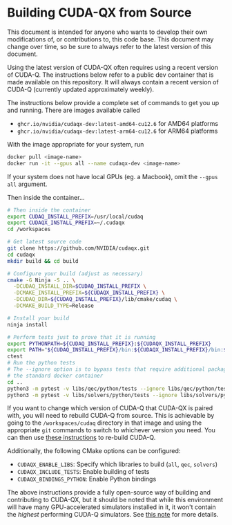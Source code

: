 # Building CUDA-QX from Source

This document is intended for anyone who wants to develop their own
modifications of, or contributions to, this code base. This document may change
over time, so be sure to always refer to the latest version of this document.

Using the latest version of CUDA-QX often requires using a recent version of
CUDA-Q. The instructions below refer to a public dev container that is made
available on this repository. It will always contain a recent version of CUDA-Q
(currently updated approximately weekly).

The instructions below provide a complete set of commands to get you up and
running. There are images available called

- `ghcr.io/nvidia/cudaqx-dev:latest-amd64-cu12.6` for AMD64 platforms
- `ghcr.io/nvidia/cudaqx-dev:latest-arm64-cu12.6` for ARM64 platforms

With the image appropriate for your system, run

```bash
docker pull <image-name>
docker run -it --gpus all --name cudaqx-dev <image-name>
```

If your system does not have local GPUs (eg. a Macbook), omit the `--gpus all`
argument.

Then inside the container...

```bash
# Then inside the container
export CUDAQ_INSTALL_PREFIX=/usr/local/cudaq
export CUDAQX_INSTALL_PREFIX=~/.cudaqx
cd /workspaces

# Get latest source code
git clone https://github.com/NVIDIA/cudaqx.git
cd cudaqx
mkdir build && cd build

# Configure your build (adjust as necessary)
cmake -G Ninja -S .. \
  -DCUDAQ_INSTALL_DIR=$CUDAQ_INSTALL_PREFIX \
  -DCMAKE_INSTALL_PREFIX=${CUDAQX_INSTALL_PREFIX} \
  -DCUDAQ_DIR=${CUDAQ_INSTALL_PREFIX}/lib/cmake/cudaq \
  -DCMAKE_BUILD_TYPE=Release

# Install your build
ninja install

# Perform tests just to prove that it is running
export PYTHONPATH=${CUDAQ_INSTALL_PREFIX}:${CUDAQX_INSTALL_PREFIX}
export PATH="${CUDAQ_INSTALL_PREFIX}/bin:${CUDAQX_INSTALL_PREFIX}/bin:${PATH}"
ctest
# Run the python tests
# The --ignore option is to bypass tests that require additional packages not contained in 
# the standard docker container
cd ..
python3 -m pytest -v libs/qec/python/tests --ignore libs/qec/python/tests/test_tensor_network_decoder.py
python3 -m pytest -v libs/solvers/python/tests --ignore libs/solvers/python/tests/test_gqe.py

```

If you want to change which version of CUDA-Q that CUDA-QX is paired with, you
will need to rebuild CUDA-Q from source. This is achievable by going to the
`/workspaces/cudaq` directory in that image and using the appropriate `git`
commands to switch to whichever version you need. You can then use
[these instructions](https://github.com/NVIDIA/cuda-quantum/blob/main/Building.md)
to re-build CUDA-Q.

Additionally, the following CMake options can be configured:
- `CUDAQX_ENABLE_LIBS`: Specify which libraries to build (`all`, `qec`, `solvers`)
- `CUDAQX_INCLUDE_TESTS`: Enable building of tests
- `CUDAQX_BINDINGS_PYTHON`: Enable Python bindings

The above instructions provide a fully open-source way of building and
contributing to CUDA-QX, but it should be noted that while this environment
will have many GPU-accelerated simulators installed in it, it won't contain the
*highest* performing CUDA-Q simulators. See [this note](https://nvidia.github.io/cuda-quantum/latest/using/install/data_center_install.html)
for more details.
